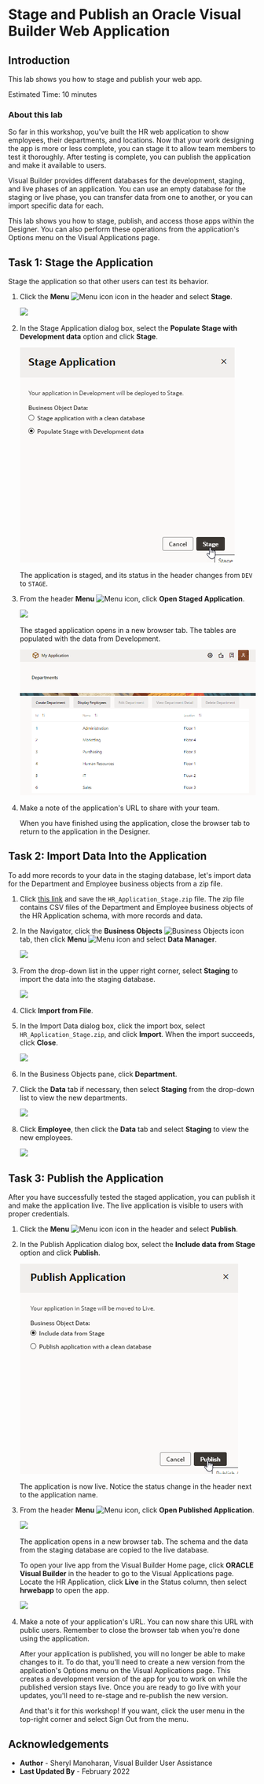 # Stage and Publish an Oracle Visual Builder Web Application

## Introduction

This lab shows you how to stage and publish your web app.

Estimated Time:  10 minutes

### About this lab

So far in this workshop, you've built the HR web application to show employees, their departments, and locations. Now that your work designing the app is more or less complete, you can stage it to allow team members to test it thoroughly. After testing is complete, you can publish the application and make it available to users.

Visual Builder provides different databases for the development, staging, and live phases of an application. You can use an empty database for the staging or live phase, you can transfer data from one to another, or you can import specific data for each.

This lab shows you how to stage, publish, and access those apps within the Designer. You can also perform these operations from the application's Options menu on the Visual Applications page.

## Task 1: Stage the Application

Stage the application so that other users can test its behavior.

1.  Click the **Menu** ![Menu icon](./images/vbcssp_menu3_icon.png) icon in the header and select **Stage**.

    ![](./images/vbcssp_sta_s2.png)

2.  In the Stage Application dialog box, select the **Populate Stage with Development data** option and click **Stage**.

    ![](./images/vbcssp_sta_s3.png)

    The application is staged, and its status in the header changes from `DEV` to `STAGE`.

3.  From the header **Menu** ![Menu icon](./images/vbcssp_menu3_icon.png), click **Open Staged Application**.

    ![](./images/vbcssp_sta_s4.png)

    The staged application opens in a new browser tab. The tables are populated with the data from Development.

    ![](./images/open_shared_application_result.png)

4.  Make a note of the application's URL to share with your team.

    When you have finished using the application, close the browser tab to return to the application in the Designer.

## Task 2: Import Data Into the Application

To add more records to your data in the staging database, let's import data for the Department and Employee business objects from a zip file.

1.  Click [this link](https://objectstorage.us-ashburn-1.oraclecloud.com/p/CSv7IOyvydHG3smC6R5EGtI3gc1vA3t-68MnKgq99ivKAbwNf8BVnXVQ2V3H2ZnM/n/c4u04/b/livelabsfiles/o/solutions-library/HR_Application_Stage.zip) and save the `HR_Application_Stage.zip` file. The zip file contains CSV files of the Department and Employee business objects of the HR Application schema, with more records and data.

2.  In the Navigator, click the **Business Objects** ![Business Objects icon](./images/vbcssp_bo_icon.png) tab, then click **Menu** ![Menu icon](./images/vbcssp_menu2_icon.png) and select **Data Manager**.

    ![](./images/vbcssp_imp_s3.png)

3.  From the drop-down list in the upper right corner, select **Staging** to import the data into the staging database.  

    ![](./images/vbcssp_imp_s4.png)

4.  Click **Import from File**.

5.  In the Import Data dialog box, click the import box, select `HR_Application_Stage.zip`, and click **Import**. When the import succeeds, click **Close**.

    ![](./images/vbcssp_imp_s6.png)

6.  In the Business Objects pane, click **Department**.

7.  Click the **Data** tab if necessary, then select **Staging** from the drop-down list to view the new departments.

    ![](./images/vbcssp_imp_s8.png)

8.  Click **Employee**, then click the **Data** tab and select **Staging** to view the new employees.

    ![](./images/vbcssp_imp_s9.png)

## Task 3: Publish the Application

After you have successfully tested the staged application, you can publish it and make the application live. The live application is visible to users with proper credentials.

1.  Click the **Menu** ![Menu icon](./images/vbcssp_menu3_icon.png) icon in the header and select **Publish**.

2.  In the Publish Application dialog box, select the **Include data from Stage** option and click **Publish**.  

    ![](./images/vbcssp_pub_s2.png)

    The application is now live. Notice the status change in the header next to the application name.

3.  From the header **Menu** ![Menu icon](./images/vbcssp_menu3_icon.png), click **Open Published Application**.

    ![](./images/vbcssp_pub_s3.png)

    The application opens in a new browser tab. The schema and the data from the staging database are copied to the live database.

    To open your live app from the Visual Builder Home page, click **ORACLE Visual Builder** in the header to go to the Visual Applications page. Locate the HR Application, click **Live** in the Status column, then select **hrwebapp** to open the app.

    ![](./images/vbcssp_pub_s4_result.png)

4.  Make a note of your application's URL. You can now share this URL with public users. Remember to close the browser tab when you're done using the application.

    After your application is published, you will no longer be able to make changes to it. To do that, you'll need to create a new version from the application's Options menu on the Visual Applications page. This creates a development version of the app for you to work on while the published version stays live. Once you are ready to go live with your updates, you'll need to re-stage and re-publish the new version.

    And that's it for this workshop! If you want, click the user menu in the top-right corner and select Sign Out from the menu.

## Acknowledgements

* **Author** - Sheryl Manoharan, Visual Builder User Assistance
* **Last Updated By** - February 2022
